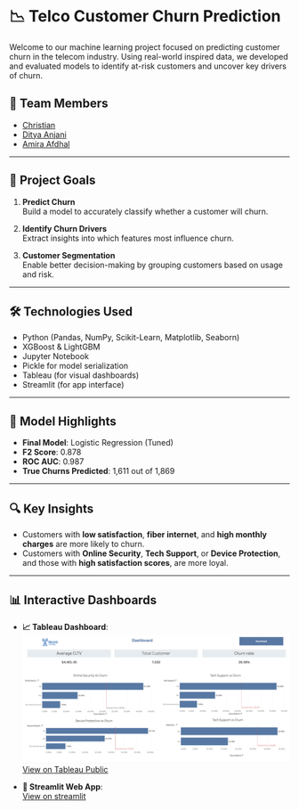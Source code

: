 # 📉 Telco Customer Churn Prediction

Welcome to our machine learning project focused on predicting customer churn in the telecom industry. Using real-world inspired data, we developed and evaluated models to identify at-risk customers and uncover key drivers of churn.

## 👥 Team Members

- [Christian](https://github.com/Christian-Chrata)  
- [Ditya Anjani](https://github.com/itzjanietz)  
- [Amira Afdhal](https://github.com/amiraafdhal)  

---

## 🎯 Project Goals

1. **Predict Churn**  
   Build a model to accurately classify whether a customer will churn.

2. **Identify Churn Drivers**  
   Extract insights into which features most influence churn.

3. **Customer Segmentation**  
   Enable better decision-making by grouping customers based on usage and risk.

---

## 🛠️ Technologies Used

- Python (Pandas, NumPy, Scikit-Learn, Matplotlib, Seaborn)
- XGBoost & LightGBM
- Jupyter Notebook
- Pickle for model serialization
- Tableau (for visual dashboards)
- Streamlit (for app interface)

---

## 🧠 Model Highlights

- **Final Model**: Logistic Regression (Tuned)
- **F2 Score**: 0.878
- **ROC AUC**: 0.987
- **True Churns Predicted**: 1,611 out of 1,869

---

## 🔍 Key Insights

- Customers with **low satisfaction**, **fiber internet**, and **high monthly charges** are more likely to churn.
- Customers with **Online Security**, **Tech Support**, or **Device Protection**, and those with **high satisfaction scores**, are more loyal.

---

## 📊 Interactive Dashboards

- **📈 Tableau Dashboard**:
  ![alt text](etc/Dashboard.png)
  [View on Tableau Public](https://public.tableau.com/app/profile/ditya.ayu.anjani/viz/DashboardTelcoChurnatTelcoTechnologyFinpro/Dashboard)

- **🚀 Streamlit Web App**:  
  [View on streamlit](https://telcocustomeralpha.streamlit.app/)